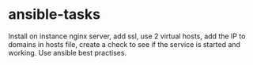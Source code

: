 # ansible-tasks

Install on instance nginx server, add ssl, use 2 virtual hosts, add the IP to domains in hosts file, create a check to see if the service is started and working. Use ansible best practises. 
